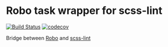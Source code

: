 
# Robo task wrapper for scss-lint

[![Build Status](https://travis-ci.org/Sweetchuck/robo-scss-lint.svg?branch=master)](https://travis-ci.org/Sweetchuck/robo-scss-lint)
[![codecov](https://codecov.io/gh/Sweetchuck/robo-scss-lint/branch/master/graph/badge.svg)](https://codecov.io/gh/Sweetchuck/robo-scss-lint)

Bridge between [Robo](http://robo.li) and [scss-lint](https://rubygems.org/gems/scss_lint)
